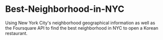 # Best-Neighborhood-in-NYC
Using New York City's neighborhood geographical information as well as the Foursquare API to find the best neighborhood in NYC to open a Korean restaurant.
